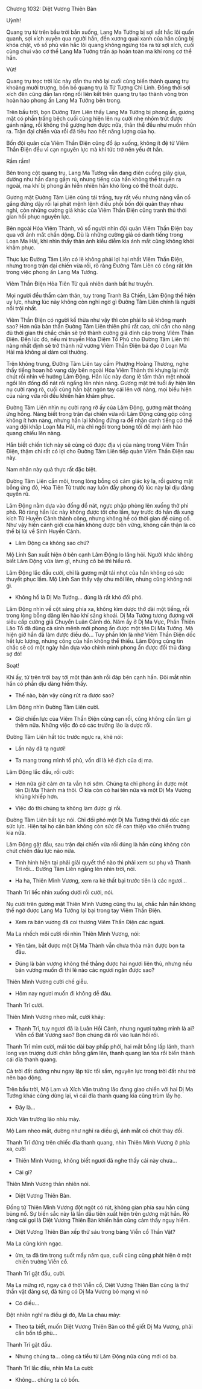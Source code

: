 




Chương 1032: Diệt Vương Thiên Bàn


Uỳnh!

Quang trụ từ trên bầu trời bắn xuống, Lang Ma Tướng bị sợi sắt hắc lôi quấn quanh, sợi xích xuyên qua người hắn, đến xương quai xanh của hắn cũng bị khóa chặt, vô số phù văn hắc lôi quang không ngừng tỏa ra từ sợi xích, cuối cùng chui vào cơ thể Lang Ma Tướng trấn áp hoàn toàn ma khí rong cơ thể hắn.

Vút!

Quang trụ trọc trời lúc này dần thu nhô lại cuối cùng biến thành quang trụ khoảng mười trượng, bốn bồ quang trụ là Tứ Tượng Chỉ Linh. Đồng thời sợi xích đên cũng dần lan rộng rồi liên kết trên quang trụ tạo thành vòng tròn hoàn hảo phong ấn Lang Ma Tướng bên trong.

Trên bầu trời, bọn Đường Tâm Liên thấy Lang Ma Tướng bị phong ấn, gương mặt có phần trắng bệch cuối cùng hiện lên nụ cười nhẹ nhõm trút được gánh nặng, rồi không thể gượng hơn được nữa, thân thể đều như muốn nhũn ra. Trận đại chiến vừa rồi đã tiêu hao hết năng lượng của họ.

Bốn đội quân của Viêm Thần Điện cũng đổ ập xuống, không ít đệ tử Viêm Thần Điện đều vì cạn nguyên lực mà khí tức trở nên yếu ớt hẳn.

Rầm rầm!

Bên trong cột quang trụ, Lang Ma Tướng vẫn đang điên cuồng giãy giụa, dường như hắn đang gầm rú, nhưng tiếng của hắn không thể truyền ra ngoài, ma khí bị phong ấn hiển nhiên hắn khó lòng có thể thoát dược.

Gương mặt Đường Tâm Liên cũng tái trắng, tuy rất vếu nhưng nàng vẫn cố gắng đứng dậy rồi lại phát mệnh lệnh điều phối bốn đội quân thay nhau nghỉ, còn những cường giả khác của Viêm Thần Điện cũng tranh thủ thời gian hồi phục nguyên lực.

Bên ngoài Hỏa Viêm Thành, vô số người nhìn đội quân Viêm Thần Điện bay qua với ánh mắt chấn dộng. Dù là những cường giả có danh tiếng trong Loạn Ma Hải, khi nhìn thấy thân ảnh kiều diễm kia ánh mắt cũng không khỏi khâm phục.

Thực lực Đường Tâm Liên có lẽ không phải lợi hại nhất Viêm Thần Điện, nhưng trong trận đại chiến vừa rồi, rõ ràng Đường Tâm Liên có công rất lớn trong việc phong ấn Lang Ma Tướng.

Viêm Thần Điện Hỏa Tiên Tử quả nhiên danh bất hư truyền.

Mọi người đều thầm cảm thán, tuy trong Tranh Bá Chiến, Lâm Động thể hiện uy lực, nhưng lúc này không còn nghi ngờ gì Đường Tâm Liên chính là người nổi trội nhất.

Viêm Thần Điện có người kế thừa như vậy thì còn phải lo sẽ không mạnh sao? Hơn nữa bản thần Đường Tâm Liên thiên phú rất cao, chỉ cần cho nàng đủ thời gian thì chắc chắn sẽ trở thành cường giả đỉnh cấp trong Viêm Thần Điện. Đến lúc đó, nếu mi truyền Hỏa Diệm Tổ Phù cho Đường Tâm Liên thì nàng nhất định sẽ trở thành nữ vương Viêm Thần Điện bá đạo ở Loạn Ma Hải mà không ai dám coi thường.

Trên không trung, Đường Tâm Liên tay cầm Phượng Hoàng Thương, nghe thấy tiếng hoan hô vang dậy bên ngoài Hỏa Viêm Thành thì khựng lại một chút rồi nhìn về hướng Lâm Động. Hắn lúc này đang lê tấm thân mệt nhoài ngồi lên đống đổ nát rồi ngẩng lên nhìn nàng. Gương mặt trẻ tuổi ấy hiện lên nụ cười rạng rõ, cuối cùng hắn bật ngón tay cái lên với nàng, mọi biểu hiện của nàng vừa rồi đều khiến hắn khâm phục.

Đường Tâm Liên nhìn nụ cười rạng rỡ ấy của Lâm Động, gương mặt thoáng ửng hồng. Nàng biết trong trận đại chiến vừa rồi Lâm Động cũng góp công không ít hơn nàng, nhưng hắn lại không đứng ra để nhận danh tiếng có thể vang dội khắp Loạn Ma Hải, mà chỉ ngồi trong bóng tối để mọi ánh hào quang chiếu lên nàng.

Hắn biết chiến tích này sẽ củng có được địa vị của nàng trong Viêm Thần Điện, thậm chí rất có lợi cho Đường Tâm Liên tiếp quàn Viêm Thần Điện sau này.

Nam nhân này quả thực rất đặc biệt.

Đường Tâm Liên cắn môi, trong lòng bỗng có cảm giác kỳ lạ, rồi gương mặt bỗng ửng đỏ, Hòa Tiên Tử trước nay luôn đầy phong độ lúc này lại dịu dàng quyến rũ.

Lâm Động nằm dựa vào đống đổ nát, ngực phập phòng lên xuống thở phì phò. Rõ ràng hắn lúc này không được tốt cho lắm, tuy trước đó hắn đã xung kích Tử Huyền Cảnh thành công, nhưng không hề có thời gian để củng cố. Như vậy hiến cảnh giới của hắn không dược bền vững, không cẩn thận là có thể bị lùi về Sinh Huyền Cảnh.

- Lâm Động ca không sao chứ?

Mộ Linh San xuất hiện ở bên cạnh Lâm Động lo lắng hỏi. Người khác không biết Lâm Động vừa làm gì, nhưng cô bé thì hiểu rõ.

Lâm Động lắc đầu cười, chỉ là gương mặt tái nhọt của hắn không có sức thuyết phục lắm. Mộ Linh San thấy vậy chu môi lên, nhưng cũng không nói gì.

- Không hổ là Dị Ma Tướng... đúng là rất khó đối phó.

Lâm Động nhìn về cột sáng phía xa, không kìm dược thở dài một tiếng, rồi trong lòng bỗng dâng lên hào khí sảng khoái. Dị Ma Tướng tương đương với siêu cấp cường giả Chuyển Luân Cảnh dó. Năm ấy ở Dị Ma Vực, Phần Thiên Lão Tổ dã dùng cả sinh mệnh mới phong ấn được một tên Dị Ma Tướng. Mà hiện giờ hắn đã làm được điều đó... Tuy phần lớn là nhờ Viêm Thần Điện dốc hết lực lượng, nhưng công của hắn không thể thiếu. Lâm Động cũng tin chắc sẽ có một ngày hắn dựa vào chính mình phong ấn được đối thủ đáng sợ đó!

Soạt!

Khi ấy, từ trên trời bay tới một thân ảnh rồi đáp bên cạnh hắn. Đôi mắt nhìn hắn có phần dịu dàng hiếm thấy.

- Thế nào, bận vậy cũng rút ra được sao?

Lâm Động nhìn Đường Tâm Liên cười.

- Giờ chiến lực của Viêm Thần Điện cũng cạn rồi, cũng không cần làm gì thêm nữa. Những việc đó có các trưởng lão là dược rồi.

Đường Tâm Liên hất tóc trước ngực ra, khẽ nói:

- Lần này đã tạ ngươi!

- Ta mang trong mình tổ phù, vốn dĩ là kẻ địch của dị ma.

Lâm Động lắc đầu, rồi cười:

- Hơn nữa giờ cảm ơn ta vẫn hơi sớm. Chúng ta chỉ phong ấn được một tên Dị Ma Thành mà thôi. Ở kia còn có hai tên nữa và một Dị Ma Vương khủng khiếp hơn.

- Việc đó thì chúng ta không làm được gì rồi.

Đường Tâm Liên bất lực nói. Chỉ đối phó một Dị Ma Tướng thôi đã dốc cạn sức lực. Hiện tại họ căn bản không còn sức để can thiệp vào chiến trường kia nữa.

Lâm Động gật đầu, sau trận đại chiến vừa rồi đúng là hắn cũng không còn chút chiến đấu lực nào nữa.

- Tình hình hiện tại phải giải quyết thế nào thì phải xem sư phụ và Thanh Trĩ rồi... Đường Tâm Liên ngẩng lên nhìn trời, nói.

- Ha ha, Thiên Mình Vương, xem ra kẻ thất bại trước tiên là các ngươi...

Thanh Trĩ liếc nhìn xuống dưới rồi cười, nói.

Nụ cười trên gương mặt Thiên Mình Vương cũng thu lại, chắc hẳn hắn không thể ngờ được Lang Ma Tướng lại bại trong tay Viêm Thần Điện.

- Xem ra bản vương đã coi thương Viêm Thần Điện các ngươi.

Ma La nhếch môi cười rồi nhìn Thiên Mình Vương, nói:

- Yên tâm, bắt được một Dị Ma Thành vẫn chưa thỏa mãn được bọn ta đâu.

- Đúng là bản vương không thể thắng được hai ngươi liên thủ, nhưng nếu bản vương muốn đi thì lẽ nào các ngươi ngăn được sao?

Thiên Mình Vương cười chế giễu.

- Hôm nay ngươi muốn đi không dễ đâu.

Thanh Trĩ cười.

Thiên Mình Vương nheo mắt, cười khảy:

- Thanh Trĩ, tuy ngươi đã là Luân Hồi Cảnh, nhưng ngươi tưởng mình là ai? Viễn cổ Bát Vương sao? Bọn chúng đã rồi vào luân hồi rồi.

Thanh Trĩ mỉm cười, mái tóc dài bay phấp phới, hai mắt bỗng lấp lánh, thanh long vạn trượng dưới chân bỗng gầm lên, thanh quang lan tỏa rồi biến thành cái dĩa thanh quang.

Cả trời đất dường như ngay lập tức tối sầm, nguyên lực trong trời đất như trở nên bạo động.

Trên bầu trời, Mộ Lam và Xích Vân trường lão đang giao chiến với hai Dị Ma Tướng khác cũng dừng lại, vì cái đĩa thanh quang kia cũng trùm lấy họ.

- Đây là...

Xích Vân trường lão nhíu mày.

Mộ Lam nheo mắt, dường như nghĩ ra diều gì, ánh mắt có chút thay đổi.

Thanh Trĩ đứng trên chiếc đĩa thanh quang, nhìn Thiên Mình Vương ở phía xa, cười

- Thiên Mình Vương, không biết ngươi đã nghe thấy cái này chưa...

- Cái gì?

Thiên Mình Vương thản nhiên nói.

- Diệt Vương Thiên Bàn.

Đồng tử Thiên Mình Vương đột ngột có rút, không gian phía sau hắn cũng bùng nổ. Sự biến sắc này là lần dầu tiên xuất hiện trên gương mặt hắn. Rõ ràng cái gọi là Diệt Vương Thiên Bàn khiến hắn cũng cảm thấy nguy hiểm.

- Diệt Vương Thiên Bàn xếp thứ sáu trong bảng Viễn cổ Thần Vật?

Ma La cũng kinh ngạc.

- ừm, ta đã tìm trong suốt mấy năm qua, cuối cùng cũng phát hiện ở một chiến trường Viễn cổ.

Thanh Trĩ gật đầu, cười.

Ma La mừng rỡ, ngay cả ở thời Viễn cổ, Diệt Vương Thiên Bàn cũng là thứ thần vật đảng sợ, đã từng có Dị Ma Vương bỏ mạng vì nó

- Có điều...

Đột nhiên nghĩ ra điều gì đó, Ma La chau mày:

- Theo ta biết, muốn Diệt Vương Thiên Bàn có thể giết Dị Ma Vương, phải cần bốn tổ phù...

Thanh Trĩ gật đầu.

- Nhưng chúng ta... cộng cả tiểu tử Lâm Động nữa cũng mới có ba.

Thanh Trĩ lắc đầu, nhìn Ma La cười:

- Không... chúng ta có bốn.




